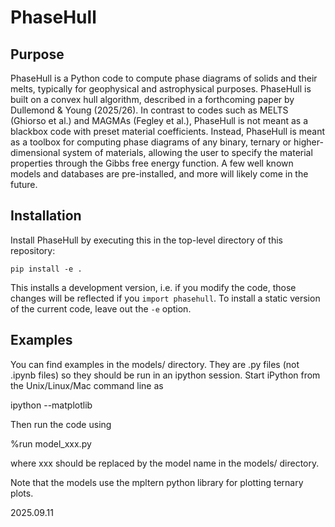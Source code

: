 # PhaseHull

## Purpose

PhaseHull is a Python code to compute phase diagrams of solids and their melts, typically for geophysical and astrophysical purposes. PhaseHull is built on a convex hull algorithm, described in a forthcoming paper by Dullemond \& Young (2025/26). In contrast to codes such as MELTS (Ghiorso et al.) and MAGMAs (Fegley et al.), PhaseHull is not meant as a blackbox code with preset material coefficients. Instead, PhaseHull is meant as a toolbox for computing phase diagrams of any binary, ternary or higher-dimensional system of materials, allowing the user to specify the material properties through the Gibbs free energy function. A few well known models and databases are pre-installed, and more will likely come in the future. 

## Installation

Install PhaseHull by executing this in the top-level directory of this repository:

    pip install -e .

This installs a development version, i.e. if you modify the code, those changes will be reflected if you `import phasehull`. To install a static version of the current code, leave out the `-e` option.

## Examples

You can find examples in the models/ directory. They are .py files (not .ipynb files) so they should be run in an ipython session. Start iPython from the Unix/Linux/Mac command line as

   ipython --matplotlib

Then run the code using

   %run model_xxx.py

where xxx should be replaced by the model name in the models/ directory.

Note that the models use the mpltern python library for plotting ternary plots.

2025.09.11
